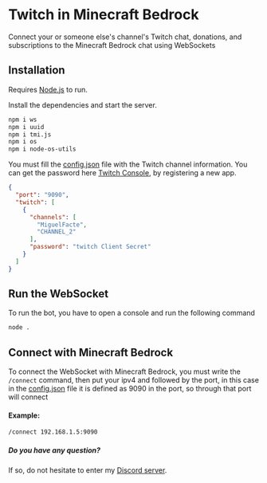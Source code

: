 # Twitch in Minecraft Bedrock
Connect your or someone else's channel's Twitch chat, donations, and subscriptions to the Minecraft Bedrock chat using WebSockets

## Installation

Requires [Node.js](https://nodejs.org/) to run.

Install the dependencies and start the server.

```sh
npm i ws
npm i uuid
npm i tmi.js
npm i os
npm i node-os-utils
```

You must fill the [config.json](https://github.com/MiguelFacte/Twitch-in-Minecraft-Bedrock/blob/main/src/config/config.json) file with the Twitch channel information. You can get the password here [Twitch Console](https://dev.twitch.tv/console), by registering a new app.
```json
{
  "port": "9090",
  "twitch": [
    {
      "channels": [
        "MiguelFacte",
        "CHANNEL_2"
      ],
      "password": "twitch Client Secret"
    }
  ]
}
```

## Run the WebSocket
To run the bot, you have to open a console and run the following command
```sh
node .
```
## Connect with Minecraft Bedrock
To connect the WebSocket with Minecraft Bedrock, you must write the ```/connect``` command, then put your ipv4 and followed by the port, in this case in the [config.json](https://github.com/MiguelFacte/Twitch-in-Minecraft-Bedrock/blob/main/src/config/config.json) file it is defined as 9090 in the port, so through that port will connect
#### Example:
```sh
/connect 192.168.1.5:9090
```

##### Do you have any question?
If so, do not hesitate to enter my [Discord server](https://discord.gg/bAEZqtxr82).
